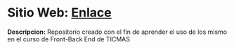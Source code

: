 # **Sitio Web:**  <a class = "e_proyect" href="CV-Final/index.html"><b>Enlace</b></a>

**Descripcion:** Repositorio creado con el fin de aprender el uso de los mismo en el curso de Front-Back End de TICMAS

